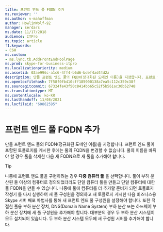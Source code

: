 ```yaml
---
title: 프런트 엔드 풀 FQDN 추가
ms.reviewer: ''
ms.author: v-mahoffman
author: HowlinWolf-92
manager: serdars
ms.date: 11/17/2018
audience: ITPro
ms.topic: article
f1.keywords:
- CSH
ms.custom:
- ms.lync.tb.AddFrontEndPoolPage
ms.prod: skype-for-business-itpro
ms.localizationpriority: medium
ms.assetid: 02ae996c-a1c6-4ff4-b6d6-bdef4ad44d2a
description: 만들 프런트 엔드 풀의 FQDN(정규화된 도메인 이름)을 지정합니다. 프런트 엔드 풀이 포함된 토폴로지를 게시한 후에는 풀의 FQDN을 변경할 수 없습니다. 풀의 이름을 바꿔야 할 경우 풀을 삭제한 다음 새 FQDN으로 새 풀을 추가해야 합니다.
ms.openlocfilehash: 7f58f0fb410cff185900138a7ea5c112c359c38f
ms.sourcegitcommit: 67324fe43f50c8414bb65c52f5b561ac30b52748
ms.translationtype: MT
ms.contentlocale: ko-KR
ms.lasthandoff: 11/08/2021
ms.locfileid: "60862595"
---
```

# <a name="add-front-end-pool-fqdn"></a>프런트 엔드 풀 FQDN 추가
 
만들 프런트 엔드 풀의 FQDN(정규화된 도메인 이름)을 지정합니다. 프런트 엔드 풀이 포함된 토폴로지를 게시한 후에는 풀의 FQDN을 변경할 수 없습니다. 풀의 이름을 바꿔야 할 경우 풀을 삭제한 다음 새 FQDN으로 새 풀을 추가해야 합니다.
  
> [!TIP]
> 나중에 프런트 엔드 풀을 구현하려는 경우 **다중 컴퓨터 풀** 을 선택합니다. 풀이 부하 분산된 둘 이상의 컴퓨터로 정의되었더라도 단일 컴퓨터 풀을 만들고 단일 컴퓨터에 대한 풀 FQDN을 만들 수 있습니다. 나중에 풀에 컴퓨터를 더 추가할 준비가 되면 토폴로지 작성기 를 다시 실행하여 새 풀 구성원을 정의하고 새 토폴로지 게시한 다음 비즈니스용 Skype 서버 배포 마법사를 통해 새 프런트 엔드 풀 구성원을 설정해야 합니다. 또한 적절한 풀용 부하 분산 장치, DNS(Domain Name System) 부하 분산 또는 하드웨어 부하 분산 장치에 새 풀 구성원을 추가해야 합니다. 대부분의 경우 두 부하 분산 시스템이 모두 설치되어 있습니다. 두 부하 분산 시스템 모두에 새 구성원 서버를 추가해야 합니다. 
  

